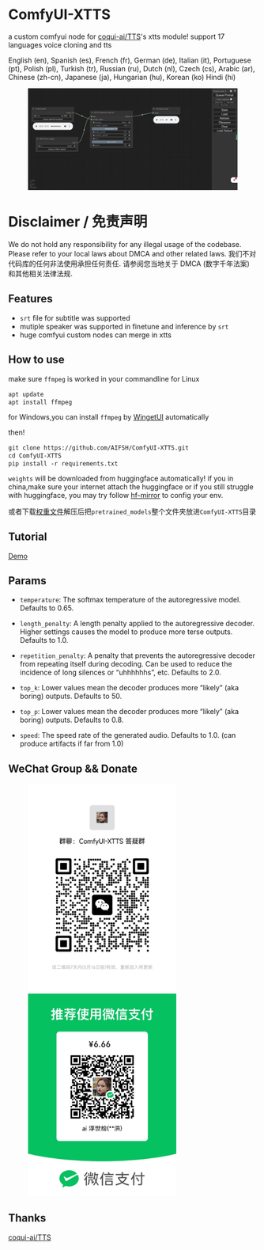 # ComfyUI-XTTS
a custom comfyui node for [coqui-ai/TTS](https://github.com/coqui-ai/TTS.git)'s xtts module! support 17 languages voice cloning and tts

 English (en), Spanish (es), French (fr), German (de), Italian (it), Portuguese (pt), Polish (pl), Turkish (tr), Russian (ru), Dutch (nl), Czech (cs), Arabic (ar), Chinese (zh-cn), Japanese (ja), Hungarian (hu), Korean (ko) Hindi (hi)

<div>
  <figure>
  <img alt='webpage' src="web.png?raw=true" width="600px"/>
  <figure>
</div>

# Disclaimer  / 免责声明
We do not hold any responsibility for any illegal usage of the codebase. Please refer to your local laws about DMCA and other related laws.
我们不对代码库的任何非法使用承担任何责任. 请参阅您当地关于 DMCA (数字千年法案) 和其他相关法律法规.


## Features
- `srt` file for subtitle was supported
- mutiple speaker was supported in finetune and inference by `srt`
- huge comfyui custom nodes can merge in xtts

## How to use
make sure `ffmpeg` is worked in your commandline
for Linux
```
apt update
apt install ffmpeg
```
for Windows,you can install `ffmpeg` by [WingetUI](https://github.com/marticliment/WingetUI) automatically

then!
```
git clone https://github.com/AIFSH/ComfyUI-XTTS.git
cd ComfyUI-XTTS
pip install -r requirements.txt
```
`weights` will be downloaded from huggingface automatically! if you in china,make sure your internet attach the huggingface
or if you still struggle with huggingface, you may try follow [hf-mirror](https://hf-mirror.com/) to config your env.

或者下载[权重文件](https://pan.quark.cn/s/43917b8b8572)解压后把`pretrained_models`整个文件夹放进`ComfyUI-XTTS`目录

## Tutorial
[Demo](https://www.bilibili.com/video/BV1Wt421u7tu)

## Params

- `temperature`: The softmax temperature of the autoregressive model. Defaults to 0.65.

- `length_penalty`: A length penalty applied to the autoregressive decoder. Higher settings causes the model to produce more terse outputs. Defaults to 1.0.

- `repetition_penalty`: A penalty that prevents the autoregressive decoder from repeating itself during decoding. Can be used to reduce the incidence of long silences or “uhhhhhhs”, etc. Defaults to 2.0.

- `top_k`: Lower values mean the decoder produces more “likely” (aka boring) outputs. Defaults to 50.

- `top_p`: Lower values mean the decoder produces more “likely” (aka boring) outputs. Defaults to 0.8.

- `speed`: The speed rate of the generated audio. Defaults to 1.0. (can produce artifacts if far from 1.0)


## WeChat Group && Donate
<div>
  <figure>
  <img alt='Wechat' src="wechat.jpg?raw=true" width="300px"/>
  <img alt='donate' src="donate.jpg?raw=true" width="300px"/>
  <figure>
</div>

## Thanks
[coqui-ai/TTS](https://github.com/coqui-ai/TTS.git)
